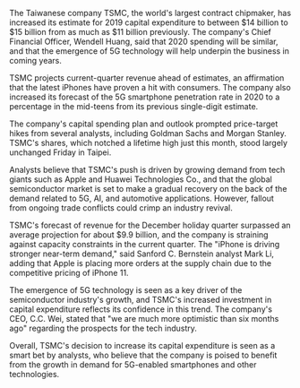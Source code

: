 The Taiwanese company TSMC, the world's largest contract chipmaker, has increased its estimate for 2019 capital expenditure to between $14 billion to $15 billion from as much as $11 billion previously. The company's Chief Financial Officer, Wendell Huang, said that 2020 spending will be similar, and that the emergence of 5G technology will help underpin the business in coming years.

TSMC projects current-quarter revenue ahead of estimates, an affirmation that the latest iPhones have proven a hit with consumers. The company also increased its forecast of the 5G smartphone penetration rate in 2020 to a percentage in the mid-teens from its previous single-digit estimate.

The company's capital spending plan and outlook prompted price-target hikes from several analysts, including Goldman Sachs and Morgan Stanley. TSMC's shares, which notched a lifetime high just this month, stood largely unchanged Friday in Taipei.

Analysts believe that TSMC's push is driven by growing demand from tech giants such as Apple and Huawei Technologies Co., and that the global semiconductor market is set to make a gradual recovery on the back of the demand related to 5G, AI, and automotive applications. However, fallout from ongoing trade conflicts could crimp an industry revival.

TSMC's forecast of revenue for the December holiday quarter surpassed an average projection for about $9.9 billion, and the company is straining against capacity constraints in the current quarter. The "iPhone is driving stronger near-term demand," said Sanford C. Bernstein analyst Mark Li, adding that Apple is placing more orders at the supply chain due to the competitive pricing of iPhone 11.

The emergence of 5G technology is seen as a key driver of the semiconductor industry's growth, and TSMC's increased investment in capital expenditure reflects its confidence in this trend. The company's CEO, C.C. Wei, stated that "we are much more optimistic than six months ago" regarding the prospects for the tech industry.

Overall, TSMC's decision to increase its capital expenditure is seen as a smart bet by analysts, who believe that the company is poised to benefit from the growth in demand for 5G-enabled smartphones and other technologies.